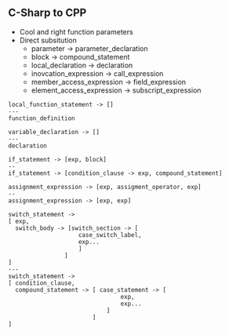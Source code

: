 ## C-Sharp to CPP
- Cool and right function parameters
- Direct subsitution
    - parameter -> parameter_declaration
    - block -> compound_statement
    - local_declaration -> declaration
    - inovcation_expression -> call_expression
    - member_access_expression -> field_expression
    - element_access_expression -> subscript_expression

```
local_function_statement -> []
---
function_definition
```

```
variable_declaration -> []
---
declaration
```

```
if_statement -> [exp, block] 
--
if_statement -> [condition_clause -> exp, compound_statement]
```

```
assignment_expression -> [exp, assigment_operator, exp]
--
assignment_expression -> [exp, exp]
```

```
switch_statement -> 
[ exp, 
  switch_body -> [switch_section -> [
                    case_switch_label,
                    exp...
                    ]
                ]
]
---
switch_statement -> 
[ condition_clause, 
  compound_statement -> [ case_statement -> [
                                exp, 
                                exp...
                            ]
                        ]
]
```
